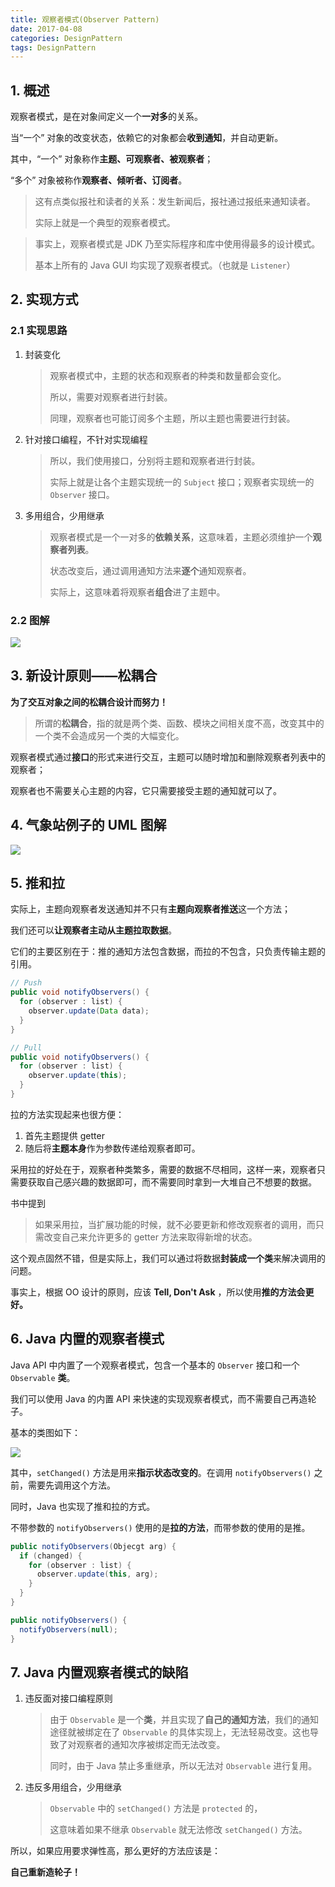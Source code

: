 ```yaml
---
title: 观察者模式(Observer Pattern)
date: 2017-04-08
categories: DesignPattern
tags: DesignPattern
---
```


## 1. 概述

观察者模式，是在对象间定义一个**一对多**的关系。

当“一个” 对象的改变状态，依赖它的对象都会**收到通知**，并自动更新。

其中，“一个” 对象称作**主题、可观察者、被观察者**；

“多个” 对象被称作**观察者、倾听者、订阅者**。

> 这有点类似报社和读者的关系：发生新闻后，报社通过报纸来通知读者。
>
> 实际上就是一个典型的观察者模式。

> 事实上，观察者模式是 JDK 乃至实际程序和库中使用得最多的设计模式。
>
> 基本上所有的 Java GUI 均实现了观察者模式。（也就是 `Listener`）

<!-- more -->## 2. 实现方式

### 2.1 实现思路

1. 封装变化

   > 观察者模式中，主题的状态和观察者的种类和数量都会变化。
   >
   > 所以，需要对观察者进行封装。
   >
   > 同理，观察者也可能订阅多个主题，所以主题也需要进行封装。

2. 针对接口编程，不针对实现编程

   > 所以，我们使用接口，分别将主题和观察者进行封装。
   >
   > 实际上就是让各个主题实现统一的 `Subject` 接口；观察者实现统一的 `Observer` 接口。

3. 多用组合，少用继承

   > 观察者模式是一个一对多的**依赖关系**，这意味着，主题必须维护一个**观察者列表**。
   >
   > 状态改变后，通过调用通知方法来**逐个**通知观察者。
   >
   > 实际上，这意味着将观察者**组合**进了主题中。

### 2.2 图解

![](http://www.plantuml.com/plantuml/png/oymhIIrAIqnELGWkJSfAJIvHgEPIK2XAJSyi1ahu9nMd5fMb5cbeWWLpyyjIKOJoyaioqofXGiL0iLgkJBY9C76maQK5AOabgM0LoJc9nSKAplbvoKMf9Qd8zYh4nsErNQ5QJq-l5eiRu18OBe7BwEa1YVJKak0IYFqA2iK83hfZi3ePrIXzVOMdhTkUx9xsRDhEPvkd0es0-S165-vbBdJV0UNGxK3egz7JGmyEBhXBK6HXeW00)

## 3. 新设计原则——松耦合

**为了交互对象之间的松耦合设计而努力！**

> 所谓的**松耦合**，指的就是两个类、函数、模块之间相关度不高，改变其中的一个类不会造成另一个类的大幅变化。

观察者模式通过**接口**的形式来进行交互，主题可以随时增加和删除观察者列表中的观察者；

观察者也不需要关心主题的内容，它只需要接受主题的通知就可以了。

<!-- more -->## 4. 气象站例子的 UML 图解

![](http://www.plantuml.com/plantuml/png/bLD1JiCm4Bpx5Jw2LD8FS44jY4j5fLRYM6sJRJ5gd6YzgOX2_ewRO9FOAL8lbkoPdPtPR9Hcf0EaA3VL_XDJbesG3UmD4wJSIiAZCfRojZT8PwIx-m3EYpDU0NN1wb0xq5Yq5KBvXWu8EbPb1emXUQbCUOBw-OGvwj1areDzJNe2O-Gx0dyWBO7XGfPojxDdd4OsIPAq7JHEue4eXKUIn1v7v2tc9H9mHHVRtTDhbQjCSUtkQq9ZUjnRN5H4DikYq9Qf2cr-CtP-tHJ6pNnGsSpdJg2rahtYXe5jFfNUBBM2hvbSAJsJe3FvP8F24Ti_hoy5OGg6RzLrTGEfxOUYR0t4zQrYNQKiBwMTdjlOnmU_IsButUtxjHc7l6Xo8I4OG0X7eGRklfDak8v2-CNleAiMnxJOuHWF3OxH2NyY-AN-DpD5ZYrDiK9ZKvp8tWy0)

## 5. 推和拉

实际上，主题向观察者发送通知并不只有**主题向观察者推送**这一个方法；

我们还可以**让观察者主动从主题拉取数据**。

它们的主要区别在于：推的通知方法包含数据，而拉的不包含，只负责传输主题的引用。

```java
// Push
public void notifyObservers() {
  for (observer : list) {
    observer.update(Data data);
  }
}

// Pull
public void notifyObservers() {
  for (observer : list) {
    observer.update(this);
  }
}
```

拉的方法实现起来也很方便：

1. 首先主题提供 getter
2. 随后将**主题本身**作为参数传递给观察者即可。

采用拉的好处在于，观察者种类繁多，需要的数据不尽相同，这样一来，观察者只需要获取自己感兴趣的数据即可，而不需要同时拿到一大堆自己不想要的数据。

书中提到

> 如果采用拉，当扩展功能的时候，就不必要更新和修改观察者的调用，而只需改变自己来允许更多的 getter 方法来取得新增的状态。

这个观点固然不错，但是实际上，我们可以通过将数据**封装成一个类**来解决调用的问题。

事实上，根据 OO 设计的原则，应该 **Tell, Don't Ask** ，所以使用**推的方法会更好。**

<!-- more -->## 6. Java 内置的观察者模式

Java API 中内置了一个观察者模式，包含一个基本的 `Observer` 接口和一个 `Observable` **类**。

我们可以使用 Java 的内置 API 来快速的实现观察者模式，而不需要自己再造轮子。

基本的类图如下：

![](https://raw.githubusercontent.com/wafer-li/UMLStorage/master/image/observer_java_built_in.png)

其中，`setChanged()` 方法是用来**指示状态改变的**。在调用 `notifyObservers()` 之前，需要先调用这个方法。

同时，Java 也实现了推和拉的方式。

不带参数的 `notifyObservers()` 使用的是**拉的方法**，而带参数的使用的是推。

```java
public notifyObservers(Objecgt arg) {
  if (changed) {
    for (observer : list) {
      observer.update(this, arg);
    }
  }
}

public notifyObservers() {
  notifyObservers(null);
}
```



## 7. Java 内置观察者模式的缺陷

1. 违反面对接口编程原则

   > 由于 `Observable` 是一个**类**，并且实现了**自己的通知方法**，我们的通知途径就被绑定在了 `Observable` 的具体实现上，无法轻易改变。这也导致了对观察者的通知次序被绑定而无法改变。
   >
   > 同时，由于 Java 禁止多重继承，所以无法对 `Observable` 进行复用。

2. 违反多用组合，少用继承

   > `Observable`  中的 `setChanged()` 方法是 `protected` 的，
   >
   > 这意味着如果不继承 `Observable` 就无法修改 `setChanged()` 方法。

所以，如果应用要求弹性高，那么更好的方法应该是：

**自己重新造轮子！**
